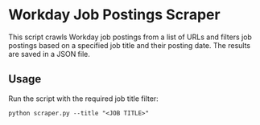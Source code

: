 # Workday Job Postings Scraper

This script crawls Workday job postings from a list of URLs and filters job postings based on a specified job title and their posting date. The results are saved in a JSON file.

## Usage

Run the script with the required job title filter:

    python scraper.py --title "<JOB TITLE>"